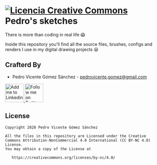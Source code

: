 <a rel="license" href="http://creativecommons.org/licenses/by-nc/4.0/"><img alt="Licencia Creative Commons" style="border-width:0" src="https://i.creativecommons.org/l/by-nc/4.0/88x31.png" /></a> Pedro's sketches
============================================

There is more than coding in real life :scream:

Inside this repository you'll find all the source files, brushes, configs and renders I use in my digital drawing projects :smiley:

Crafterd By
------------

* Pedro Vicente Gómez Sánchez - <pedrovicente.gomez@gmail.com>


<a href="https://instagram.com/pedro_v_g_s">
  <img alt="Add me to Linkedin" src="https://image.flaticon.com/icons/png/512/87/87390.png" height="60" width="60"/>
</a>
<a href="https://twitter.com/pedro_g_s">
  <img alt="Follow me on Twitter" src="https://image.flaticon.com/icons/png/512/23/23931.png" height="60" width="60"/>
</a>

License
-------

    Copyright 2020 Pedro Vicente Gómez Sánchez

    All the files in this repository are Licensed under the Creative Commons Attribution-NonCommercial 4.0 International (CC BY-NC 4.0) License.
    You may obtain a copy of the License at

       https://creativecommons.org/licenses/by-nc/4.0/
